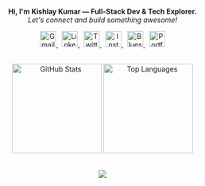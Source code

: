 <p align="center">
  <b>Hi, I'm Kishlay Kumar — Full-Stack Dev & Tech Explorer.</b><br>
  <em>Let's connect and build something awesome!</em>
</p>

<p align="center">
  <a href="mailto:kkishlay502@gmail.com" title="Email">
    <img src="https://img.icons8.com/fluency/48/gmail-new.png" width="32" alt="Gmail"/>
  </a>
  &nbsp;
  <a href="https://linkedin.com/in/kishlaykumar1" title="LinkedIn">
    <img src="https://img.icons8.com/color/48/linkedin.png" width="32" alt="LinkedIn"/>
  </a>
  &nbsp;
  <a href="https://twitter.com/kishlay_012" title="Twitter">
    <img src="https://img.icons8.com/color/48/twitter--v1.png" width="32" alt="Twitter"/>
  </a>
  &nbsp;
  <a href="https://instagram.com/kishlay_012" title="Instagram">
    <img src="https://img.icons8.com/color/48/instagram-new.png" width="32" alt="Instagram"/>
  </a>
  &nbsp;
  <a href="https://bsky.app/profile/kishlay1.bsky.social" title="Bluesky">
    <img src="https://cdn.jsdelivr.net/gh/ericwbailey/bluesky-social-icons/png/icon-48x48.png" width="32" alt="Bluesky"/>
  </a>
  &nbsp;
  <a href="https://kishlaykumar.onrender.com" title="Portfolio">
    <img src="https://img.icons8.com/ios-filled/50/domain.png" width="32" alt="Portfolio"/>
  </a>
</p>

<br>

<div align="center">
  <img 
    src="https://github-readme-stats.vercel.app/api?username=innovatewithkishlay&show_icons=true&count_private=true&include_all_commits=true&theme=radical&hide_border=true" 
    height="180" 
    alt="GitHub Stats" 
  />
  <img 
    src="https://github-readme-stats.vercel.app/api/top-langs/?username=innovatewithkishlay&layout=compact&langs_count=8&theme=radical&hide_border=true&hide=html,css" 
    height="180" 
    alt="Top Languages" 
  />
</div>

<br>

<p align="center">
  <img src="https://capsule-render.vercel.app/api?type=waving&color=gradient&height=100&section=footer"/>
</p>
